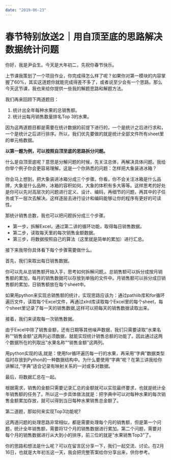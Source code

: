 ```yaml
---
date: "2019-06-23"
---  
```

      
# 春节特别放送2｜用自顶至底的思路解决数据统计问题
你好，我是尹会生。今天是大年初二，先祝你春节快乐。

上节课我策划了一个项目作业，你完成得怎么样了呢？如果你对第一模块的内容掌握了60\%，其实这道题你就能完成得差不多了，或者说至少会有一个思路。那么今天这节课，我也来给你提供一些我的解题思路和解题方法。

我们再来回顾下两道题目：

1.  统计出全年每种水果的总销售额。
2.  统计出每月销售数量排名Top 3的水果。

因为这两道题目都是需要在统计数据的前提下进行的，一个是统计之后进行求和，一个是统计之后进行排序。所以，我们优先要做的就是统计全部文件所有sheet里的单元格数据。

**以第一****题****为例，可以按照自顶至底的思路拆分问题。**

什么是自顶至底呢？意思是分解问题的时候，先关注总体，再解决具体问题。我给你举个例子你会更容易理解。这是一个你熟悉的问题：怎样把大象装进冰箱？

你会马上想到，把大象装进冰箱分成三个步骤。你看，你不会关注冰箱是什么品牌，大象是什么品种，冰箱的容积如何，大象的体积有多大等等。这样思考的好处是你可以先对高层次的问题进行定义、设计、编码，再细节的问题，再其中的子任务或下一层次去解决。这样逐层去进行设计和编码能够让你的程序有更好的可读性。

那统计销售总数，我也可以把问题拆分成三个步骤。

<!-- [[[read_end]]] -->

* 第一步，拆解Excel，通过第二讲的循环功能，取得每日销售数据。
* 第二步，读取每天里的每次销售金额数据。
* 第三步，将数据按照自己的算法（这里就是简单的累加）进行汇总。

接下来我带你具体看下每个步骤需要做什么。

首先，我们来取出每日销售数据。

你可以先从总销售额开始入手，思考如何拆解问题,。总销售额可以拆分成按月销售额的累加，每月的销售数据可以存放到单独的文件中。月销售额可以拆分成日销售额的累加，日销售额放在每个sheet中。

如果用python来实现总销售额的统计，实现思路应该为：通过pathlib库和for循环遍历文件，读取每个Excel文件，再通过xlrd库读取每个Excel里的每个sheet，每个sheet里记录了每一天的销售数据,这样可以把每天的销售数据读取出来。

接着，我们来读取每一次销售数据。

由于Excel中除了销售金额，还有日期等其他噪声数据，我们只需要读取“水果名称”“销售金额”这两列必须数据，就能实现统计销售总额的功能了。因此通过这两个数据所在的列取出“水果名称”“销售金额”这两列。

用python实现的话,就是：使用for循环遍历每一行的水果，再采用“字典”数据类型临时存放到Python的一种数据结构中。为什么要使用“字典”呢？在第三讲我给你讲解过,“字典”适合记录有映射关系的一对或多对数据。

最后，将数据汇总在一起。

根据需求，销售的金额只需要记录汇总的金额就可以实现最终要求，也就是统计全年销售额的任务了。所以这一步具体做法就是：把字典中可以对每种水果的每次销售金额累加存放，就可以得到当日每种水果销售总金额了。

第二道题，那如何来实现Top3功能呢\?

这两道问题的处理思路非常相似，都是需要处理每个月的销售额，但是第一个问题，统计全年销售额，需要将12个月的销售数据进行累加。第二个问题，需要对每个月的销售数据进行从大到小的排序，前三位的就是“水果销售Top3”了。

你的思路和想法是什么呢？可以在留言区分享一下，我们一起交流、讨论。在2月16日，也就是大年初五这一天，我会把完整答案给你分享出来，供你参考。